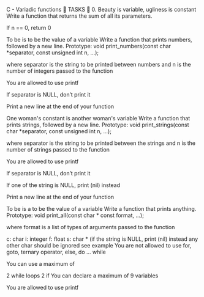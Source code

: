 C - Variadic functions 📁 TASKS 📃 0. Beauty is variable, ugliness is constant Write a function that returns the sum of all its parameters.


If n == 0, return 0

To be is to be the value of a variable Write a function that prints numbers, followed by a new line.
Prototype: void print_numbers(const char *separator, const unsigned int n, ...);

where separator is the string to be printed between numbers and n is the number of integers passed to the function

You are allowed to use printf

If separator is NULL, don’t print it

Print a new line at the end of your function

One woman's constant is another woman's variable Write a function that prints strings, followed by a new line.
Prototype: void print_strings(const char *separator, const unsigned int n, ...);

where separator is the string to be printed between the strings and n is the number of strings passed to the function

You are allowed to use printf

If separator is NULL, don’t print it

If one of the string is NULL, print (nil) instead

Print a new line at the end of your function

To be is a to be the value of a variable Write a function that prints anything.
Prototype: void print_all(const char * const format, ...);

where format is a list of types of arguments passed to the function

c: char i: integer f: float s: char * (if the string is NULL, print (nil) instead any other char should be ignored see example You are not allowed to use for, goto, ternary operator, else, do ... while

You can use a maximum of

2 while loops 2 if You can declare a maximum of 9 variables

You are allowed to use printf
